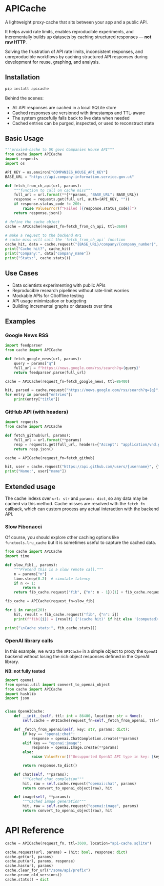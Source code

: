 # APICache

A lightweight proxy-cache that sits between your app and a public API.

It helps avoid rate limits, enables reproducible experiments, and incrementally builds up datasets by caching structured responses — **not raw HTTP**.

Solving the frustration of API rate limits, inconsistent responses, and unreproducible workflows by caching structured API responses during development for reuse, graphing, and analysis.


## Installation

```bash
pip install apicache
```

Behind the scenes:
- All API responses are cached in a local SQLite store
- Cached responses are versioned with timestamps and TTL-aware
- The system gracefully falls back to live data when needed
- Cached entries can be purged, inspected, or used to reconstruct state


## Basic Usage

```python
"""proxied-cache to UK govs Companies House API"""
from cache import APICache
import requests
import os

API_KEY = os.environ["COMPANIES_HOUSE_API_KEY"]
BASE_URL = "https://api.company-information.service.gov.uk"

def fetch_from_ch_api(url, params):
    """function to call on cache miss"""
    full_url = url.format(**{**params, "BASE_URL": BASE_URL})
    response = requests.get(full_url, auth=(API_KEY, ""))
    if response.status_code != 200:
        raise ValueError(f"Failed [{response.status_code}]")
    return response.json()

# define the cache object
cache = APICache(request_fn=fetch_from_ch_api, ttl=3600)

# make a request to the backend API
# cache miss will call the `fetch_from_ch_api` function
cache_hit, data = cache.request("{BASE_URL}/company/{company_number}", {"company_number": "12345678"})
print("Cache hit?", cache_hit)
print("Company:", data["company_name"])
print("Stats:", cache.stats())
```

## Use Cases

- Data scientists experimenting with public APIs
- Reproducible research pipelines without rate-limit worries
- Mockable APIs for CI/offline testing
- API usage minimization or budgeting
- Building incremental graphs or datasets over time


## Examples

### Google News RSS

```python
import feedparser
from cache import APICache

def fetch_google_news(url, params):
    query = params["q"]
    full_url = f"https://news.google.com/rss/search?q={query}"
    return feedparser.parse(full_url)

cache = APICache(request_fn=fetch_google_news, ttl=86400)

hit, parsed = cache.request("https://news.google.com/rss/search?q={q}", {"q": "next high tide"})
for entry in parsed["entries"]:
    print(entry["title"])
```

### GitHub API (with headers)

```python
import requests
from cache import APICache

def fetch_github(url, params):
    full_url = url.format(**params)
    resp = requests.get(full_url, headers={"Accept": "application/vnd.github+json"})
    return resp.json()

cache = APICache(request_fn=fetch_github)

hit, user = cache.request("https://api.github.com/users/{username}", {"username": "torvalds"})
print("Name:", user["name"])
```


## Extended usage

The cache indexs over `url: str` and `params: dict`, so any data may be cached via this method.
Cache misses are resolved with the `fetch_fn` callback, which can custom process any actual interaction with the backend API.

### Slow Fibonacci

Of course, you should explore other caching options like `functools.lru_cache` but it is sometimes useful to capture the cached data.

```python
from cache import APICache
import time

def slow_fib(_, params):
    """Pretend this is a slow remote call."""
    n = params["n"]
    time.sleep(0.2)  # simulate latency
    if n <= 1:
        return n
    return fib_cache.request("fib", {"n": n - 1})[1] + fib_cache.request("fib", {"n": n - 2})[1]

fib_cache = APICache(request_fn=slow_fib)

for i in range(20):
    hit, result = fib_cache.request("fib", {"n": i})
    print(f"fib({i}) = {result} {'(cache hit)' if hit else '(computed)'}")

print("\nCache stats:", fib_cache.stats())
```

### OpenAI library calls

In this example, we wrap the `APICache` in a simple object to proxy the `OpenAI` backend without losing the rich object responses defined in the OpenAI library.

**NB: not fully tested**


```python
import openai
from openai.util import convert_to_openai_object
from cache import APICache
import hashlib
import json


class OpenAICache:
    def __init__(self, ttl: int = 86400, location: str = None):
        self.cache = APICache(request_fn=self._fetch_from_openai, ttl=ttl, location=location)

    def _fetch_from_openai(self, key: str, params: dict):
        if key == "openai:chat":
            response = openai.ChatCompletion.create(**params)
        elif key == "openai:image":
            response = openai.Image.create(**params)
        else:
            raise ValueError(f"Unsupported OpenAI API type in key: {key}")

        return response.to_dict()

    def chat(self, **params):
        """Cached chat completion"""
        hit, raw = self.cache.request("openai:chat", params)
        return convert_to_openai_object(raw), hit

    def image(self, **params):
        """Cached image generation"""
        hit, raw = self.cache.request("openai:image", params)
        return convert_to_openai_object(raw), hit

```


# API Reference

```python
cache = APICache(request_fn, ttl=3600, location="api-cache.sqlite")

cache.request(url, params) → (hit: bool, response: dict)
cache.get(url, params)
cache.put(url, params, response)
cache.has(url, params)
cache.clear_for_url("/some/api/prefix")
cache.prune_old_versions()
cache.stats() → dict
```
